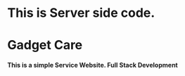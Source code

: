 # This is Server side code.


# Gadget Care
#### This is a simple Service Website. Full Stack Development

